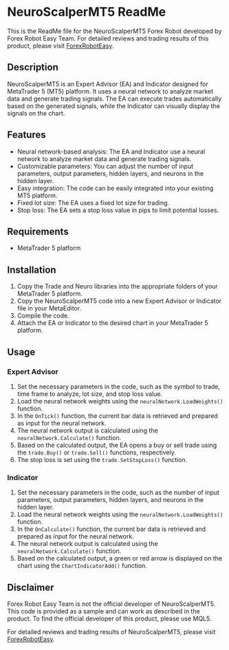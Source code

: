 # NeuroScalperMT5 ReadMe

This is the ReadMe file for the NeuroScalperMT5 Forex Robot developed by Forex Robot Easy Team. For detailed reviews and trading results of this product, please visit [ForexRobotEasy](https://forexroboteasy.com/forex-robot-review/neuroscalpermt5-review-unbiased-look-at-mt5-ea-mt4-indicator/).

## Description

NeuroScalperMT5 is an Expert Advisor (EA) and Indicator designed for MetaTrader 5 (MT5) platform. It uses a neural network to analyze market data and generate trading signals. The EA can execute trades automatically based on the generated signals, while the Indicator can visually display the signals on the chart.

## Features

- Neural network-based analysis: The EA and Indicator use a neural network to analyze market data and generate trading signals.
- Customizable parameters: You can adjust the number of input parameters, output parameters, hidden layers, and neurons in the hidden layer.
- Easy integration: The code can be easily integrated into your existing MT5 platform.
- Fixed lot size: The EA uses a fixed lot size for trading.
- Stop loss: The EA sets a stop loss value in pips to limit potential losses.

## Requirements

- MetaTrader 5 platform

## Installation

1. Copy the Trade and Neuro libraries into the appropriate folders of your MetaTrader 5 platform.
2. Copy the NeuroScalperMT5 code into a new Expert Advisor or Indicator file in your MetaEditor.
3. Compile the code.
4. Attach the EA or Indicator to the desired chart in your MetaTrader 5 platform.

## Usage

### Expert Advisor

1. Set the necessary parameters in the code, such as the symbol to trade, time frame to analyze, lot size, and stop loss value.
2. Load the neural network weights using the `neuralNetwork.LoadWeights()` function.
3. In the `OnTick()` function, the current bar data is retrieved and prepared as input for the neural network.
4. The neural network output is calculated using the `neuralNetwork.Calculate()` function.
5. Based on the calculated output, the EA opens a buy or sell trade using the `trade.Buy()` or `trade.Sell()` functions, respectively.
6. The stop loss is set using the `trade.SetStopLoss()` function.

### Indicator

1. Set the necessary parameters in the code, such as the number of input parameters, output parameters, hidden layers, and neurons in the hidden layer.
2. Load the neural network weights using the `neuralNetwork.LoadWeights()` function.
3. In the `OnCalculate()` function, the current bar data is retrieved and prepared as input for the neural network.
4. The neural network output is calculated using the `neuralNetwork.Calculate()` function.
5. Based on the calculated output, a green or red arrow is displayed on the chart using the `ChartIndicatorAdd()` function.

## Disclaimer

Forex Robot Easy Team is not the official developer of NeuroScalperMT5. This code is provided as a sample and can work as described in the product. To find the official developer of this product, please use MQL5.

For detailed reviews and trading results of NeuroScalperMT5, please visit [ForexRobotEasy](https://forexroboteasy.com/forex-robot-review/neuroscalpermt5-review-unbiased-look-at-mt5-ea-mt4-indicator/).
